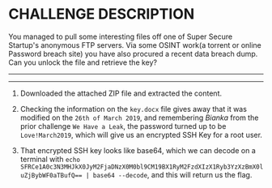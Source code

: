 # CHALLENGE DESCRIPTION

You managed to pull some interesting files off one of Super Secure Startup's anonymous FTP servers. Via some OSINT work(a torrent or online Password breach site) you have also procured a recent data breach dump. Can you unlock the file and retrieve the key?

***
***

1. Downloaded the attached ZIP file and extracted the content.

2. Checking the information on the ```key.docx``` file gives away that it was modified on the ```26th of March 2019```, and remembering _Bianka_ from the prior challenge ```We Have a Leak```, the password turned up to be ```Love!March2019```, which will give us an encrypted SSH Key for a root user.

3. That encrypted SSH key looks like base64, which we can decode on a terminal with ```echo SFRCe1A0c3N3MHJkX0JyM2FjaDNzX0M0bl9CM19BX1RyM2FzdXIzX1Ryb3YzXzBmX0luZjBybWF0aTBufQ== | base64 --decode```, and this will return us the flag.
